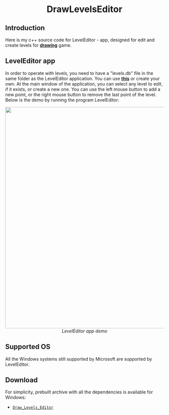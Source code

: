 <p align="center">
 <h1 align="center">DrawLevelsEditor</h1>
</p>

## Introduction

Here is my c++ source code for LevelEditor - app, designed for edit and create levels for <a href="https://bitbucket.org/rrrfer-admin/drawing">**drawing**</a> game.

## LevelEditor app

In order to operate with levels, you need to have a "levels.db" file in the same folder as the LevelEditor application. You can use <a href="release\levels.db">**this**</a> or create your own. At the main window of the application, you can select any level to edit, if it exists, or create a new one. You can use the left mouse button to add a new point, or the right mouse button to remove the last point of the level.
Below is the demo by running the program LevelEditor:
<p align="center">
  <img src="demo/LevelEdit.gif" width=704><br/>
  <i>LevelEditor app demo</i>
</p>

## Supported OS

All the Windows systems still supported by Microsoft are supported by LevelEditor.

## Download

[github-download]: https://github.com/k-vkarna/Draw_Levels_Editor/releases

For simplicity, prebuilt archive with all the dependencies is available for Windows:

- [`Draw_Levels_Editor`][github-download]

